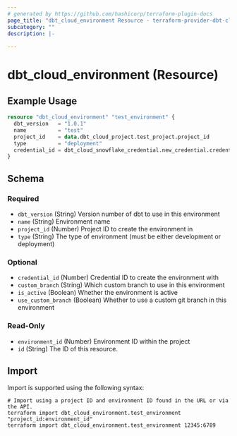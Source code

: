 ```yaml
---
# generated by https://github.com/hashicorp/terraform-plugin-docs
page_title: "dbt_cloud_environment Resource - terraform-provider-dbt-cloud"
subcategory: ""
description: |-
  
---
```


# dbt_cloud_environment (Resource)



## Example Usage

```terraform
resource "dbt_cloud_environment" "test_environment" {
  dbt_version   = "1.0.1"
  name          = "test"
  project_id    = data.dbt_cloud_project.test_project.project_id
  type          = "deployment"
  credential_id = dbt_cloud_snowflake_credential.new_credential.credential_id
}
```

<!-- schema generated by tfplugindocs -->
## Schema

### Required

- `dbt_version` (String) Version number of dbt to use in this environment
- `name` (String) Environment name
- `project_id` (Number) Project ID to create the environment in
- `type` (String) The type of environment (must be either development or deployment)

### Optional

- `credential_id` (Number) Credential ID to create the environment with
- `custom_branch` (String) Which custom branch to use in this environment
- `is_active` (Boolean) Whether the environment is active
- `use_custom_branch` (Boolean) Whether to use a custom git branch in this environment

### Read-Only

- `environment_id` (Number) Environment ID within the project
- `id` (String) The ID of this resource.

## Import

Import is supported using the following syntax:

```shell
# Import using a project ID and environment ID found in the URL or via the API.
terraform import dbt_cloud_environment.test_environment "project_id:environment_id"
terraform import dbt_cloud_environment.test_environment 12345:6789
```
